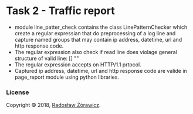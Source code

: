 # Task 2 - Traffic report

* module line_patter_check contains the class LinePatternChecker which create a regular expressian that do preprocessing of a log line and capture named groups that may contain ip address, datetime, url and http response code. 
* The regular expression also check if read line does violage general structure of valid line:
<IPv4 address> [<datetime>] "<HTTP request>" <HTTP response code> <bytes sent>
* The regular expression accepts on HTTP/1.1 prtocol.
* Captured ip address, datetime, url and http response code are valide in page_report module using python libraries.

### License
Copyright © 2018, [Radosław Żórawicz](https://github.com/radoslaw-zorawicz).